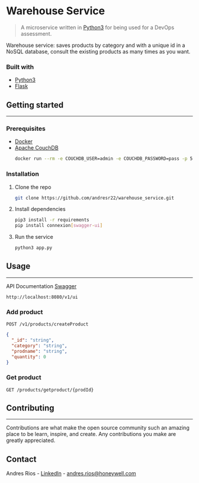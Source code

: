 Warehouse Service
==================

> A microservice written in [Python3](https://www.python.org/download/releases/3.0/) for being used for a DevOps assessment.

Warehouse service: saves products by category and with a unique id in a NoSQL database, consult the existing products as many times as you want.

### Built with

- [Python3](https://www.python.org/download/releases/3.0/)
- [Flask](https://flask.palletsprojects.com/en/1.1.x/)

## Getting started
---------------

### Prerequisites

- [Docker](https://www.docker.com/)
- [Apache CouchDB](http://couchdb.apache.org)
  ```sh
  docker run --rm -e COUCHDB_USER=admin -e COUCHDB_PASSWORD=pass -p 5984:5984 couchdb
  ```

### Installation
1. Clone the repo
   ```sh
   git clone https://github.com/andresr22/warehouse_service.git
   ```
2. Install dependencies
   ```sh
   pip3 install -r requirements
   pip install connexion[swagger-ui]
   ```

3. Run the service
   ```sh
   python3 app.py
   ```

## Usage
-----
API Documentation [Swagger](https://swagger.io/)
```
http://localhost:8080/v1/ui
```

### Add product
```
POST /v1/products/createProduct
```
```json
{
  "_id": "string",
  "category": "string",
  "prodname": "string",
  "quantity": 0
}
```

### Get product

```
GET /products/getproduct/{prodId}
```

## Contributing
---------------

Contributions are what make the open source community such an amazing place to be learn, inspire, and create. Any contributions you make are greatly appreciated.

## Contact

Andres Rios - [LinkedIn](www.linkedin.com/in/andresriosgtz) - andres.rios@honeywell.com
